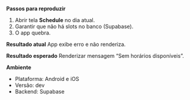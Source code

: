 
**Passos para reproduzir**
1. Abrir tela **Schedule** no dia atual.
2. Garantir que não há slots no banco (Supabase).
3. O app quebra.

**Resultado atual**
App exibe erro e não renderiza.

**Resultado esperado**
Renderizar mensagem “Sem horários disponíveis”.

**Ambiente**
- Plataforma: Android e iOS
- Versão: dev
- Backend: Supabase
